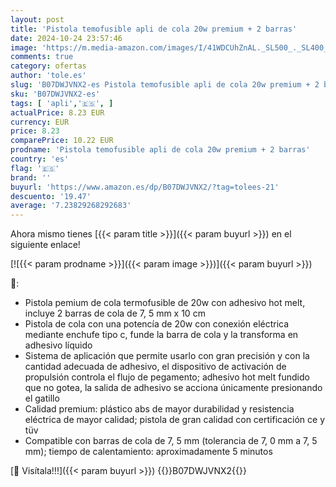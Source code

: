 ```yaml
---
layout: post
title: 'Pistola temofusible apli de cola 20w premium + 2 barras'
date: 2024-10-24 23:57:46
image: 'https://m.media-amazon.com/images/I/41WDCUhZnAL._SL500_._SL400_.jpg'
comments: true
category: ofertas
author: 'tole.es'
slug: 'B07DWJVNX2-es Pistola temofusible apli de cola 20w premium + 2 barras'
sku: 'B07DWJVNX2-es'
tags: [ 'apli','🇪🇸', ]
actualPrice: 8.23 EUR
currency: EUR
price: 8.23
comparePrice: 10.22 EUR
prodname: 'Pistola temofusible apli de cola 20w premium + 2 barras'
country: 'es'
flag: '🇪🇸'
brand: ''
buyurl: 'https://www.amazon.es/dp/B07DWJVNX2/?tag=tolees-21'
descuento: '19.47'
average: '7.23829268292683'
---
```


Ahora mismo tienes [{{< param title >}}]({{< param buyurl >}}) en el siguiente enlace!

[![{{< param prodname >}}]({{< param image >}})]({{< param buyurl >}})

🔎:

- Pistola pemium de cola termofusible de 20w con adhesivo hot melt, incluye 2 barras de cola de 7, 5 mm x 10 cm
- Pistola de cola con una potencía de 20w con conexión eléctrica mediante enchufe tipo c, funde la barra de cola y la transforma en adhesivo líquido
- Sistema de aplicación que permite usarlo con gran precisión y con la cantidad adecuada de adhesivo, el dispositivo de activación de propulsión controla el flujo de pegamento; adhesivo hot melt fundido que no gotea, la salida de adhesivo se acciona únicamente presionando el gatillo
- Calidad premium: plástico abs de mayor durabilidad y resistencia eléctrica de mayor calidad; pistola de gran calidad con certificación ce y tüv
- Compatible con barras de cola de 7, 5 mm (tolerancia de 7, 0 mm a 7, 5 mm); tiempo de calentamiento: aproximadamente 5 minutos

[🛒 Visítala!!!]({{< param buyurl >}})
{{<world>}}B07DWJVNX2{{</world>}}
